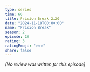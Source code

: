 ```yaml
---
type: series
time: 60
title: Prision Break 2x20
date: "2024-11-18T00:00:00"
name: "Prision Break"
season: 2
episode: 20
rating: 3
ratingEmoji: "⭐️⭐️⭐️"
share: false
---
```


_[No review was written for this episode]_
